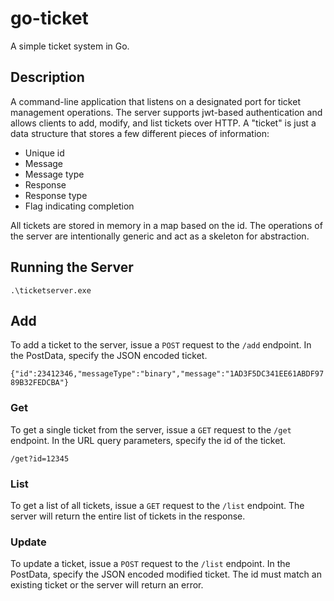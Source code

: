 # go-ticket
A simple ticket system in Go.

## Description
A command-line application that listens on a designated port for ticket management operations. The server supports jwt-based authentication and allows clients to add, modify, and list tickets over HTTP. A "ticket" is just a data structure that stores a few different pieces of information:

- Unique id
- Message
- Message type
- Response
- Response type
- Flag indicating completion

All tickets are stored in memory in a map based on the id. The operations of the server are intentionally generic and act as a skeleton for abstraction. 

## Running the Server

`.\ticketserver.exe`

## Add

To add a ticket to the server, issue a `POST` request to the `/add` endpoint. In the PostData, specify the JSON encoded ticket.

`{"id":23412346,"messageType":"binary","message":"1AD3F5DC341EE61ABDF9789B32FEDCBA"}`

### Get

To get a single ticket from the server, issue a `GET` request to the `/get` endpoint. In the URL query parameters, specify the id of the ticket.

`/get?id=12345`

### List

To get a list of all tickets, issue a `GET` request to the `/list` endpoint. The server will return the entire list of tickets in the response.

### Update

To update a ticket, issue a `POST` request to the `/list` endpoint. In the PostData, specify the JSON encoded modified ticket. The id must match an existing ticket or the server will return an error.
